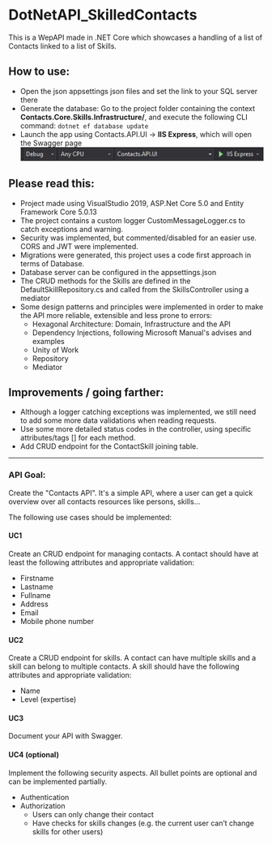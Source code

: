 # DotNetAPI_SkilledContacts
This is a WepAPI made in .NET Core which showcases a handling of a list of Contacts linked to a list of Skills.

## How to use:
- Open the json appsettings json files and set the link to your SQL server there
- Generate the database: Go to the project folder containing the context **Contacts.Core.Skills.Infrastructure/**, and execute the following CLI command:
``dotnet ef database update``
- Launch the app using Contacts.API.UI -> **IIS Express**, which will open the Swagger page
![VisualStudio 19 Launch Picture](https://raw.githubusercontent.com/RavenTheorist/DotNetAPI_SkilledContacts/main/GithubReadmeImages/VS2019_LaunchSelection.jpg?raw=true)

## Please read this:
- Project made using VisualStudio 2019, ASP.Net Core 5.0 and Entity Framework Core 5.0.13
- The project contains a custom logger CustomMessageLogger.cs to catch exceptions and warning.
- Security was implemented, but commented/disabled for an easier use. CORS and JWT were implemented.
- Migrations were generated, this project uses a code first approach in terms of Database.
- Database server can be configured in the appsettings.json
- The CRUD methods for the Skills are defined in the DefaultSkillRepository.cs and called from the SkillsController using a mediator
- Some design patterns and principles were implemented in order to make the API more reliable, extensible and less prone to errors:
   - Hexagonal Architecture: Domain, Infrastructure and the API
   - Dependency Injections, following Microsoft Manual's advises and examples
   - Unity of Work
   - Repository
   - Mediator

## Improvements / going farther:
- Although a logger catching exceptions was implemented, we still need to add some more data validations when reading requests.
- Use some more detailed status codes in the controller, using specific attributes/tags [] for each method.
- Add CRUD endpoint for the ContactSkill joining table.

----------------------------------------------------------------------------------
### API Goal:
Create the "Contacts API". It's a simple API, where a user can get a quick overview over all contacts resources like persons, skills...

The following use cases should be implemented:

#### UC1
Create an CRUD endpoint for managing contacts. A contact should have at least the following attributes and appropriate validation:
- Firstname
- Lastname
- Fullname
- Address
- Email
- Mobile phone number

#### UC2
Create a CRUD endpoint for skills. A contact can have multiple skills and a skill can belong to multiple contacts. A skill should have the following attributes and appropriate validation:
- Name
- Level (expertise)

#### UC3
Document your API with Swagger.

#### UC4 (optional)
Implement the following security aspects. All bullet points are optional and can be implemented partially.
- Authentication
- Authorization
    - Users can only change their contact
    - Have checks for skills changes (e.g. the current user can’t change skills for other users)
